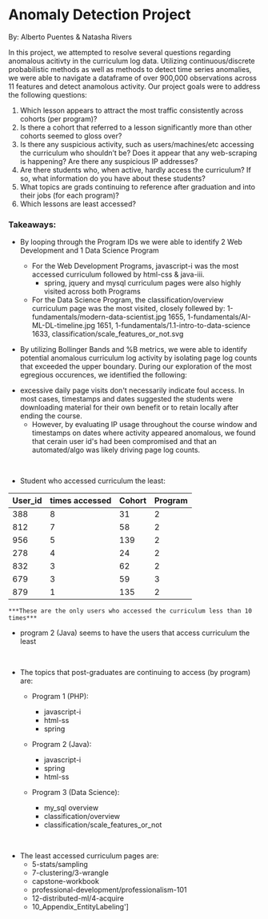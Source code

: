 # Anomaly Detection Project

By: Alberto Puentes & Natasha Rivers

In this project, we attempted to resolve several questions regarding anomalous acitivty in the curriculum log data.  Utilizing continuous/discrete probabilistic methods as well as methods to detect time series anomalies, we were able to navigate a dataframe of over 900,000 observations across 11 features and detect anamolous activity.   Our project goals were to address the following questions:

1. Which lesson appears to attract the most traffic consistently across cohorts (per program)?
2. Is there a cohort that referred to a lesson significantly more than other cohorts seemed to gloss over?
3. Is there any suspicious activity, such as users/machines/etc accessing the curriculum who shouldn’t be? Does it appear that any web-scraping is happening? Are there any suspicious IP addresses?
4. Are there students who, when active, hardly access the curriculum? If so, what information do you have about these students?
5. What topics are grads continuing to reference after graduation and into their jobs (for each program)?
6. Which lessons are least accessed?


### Takeaways:

- By looping through the Program IDs we were able to identify 2 Web Development and 1 Data Science Program
    * For the Web Development Programs, javascript-i was the most accessed curriculum followed by html-css & java-iii.
        * spring, jquery and mysql curriculum pages were also highly visited across both Programs
    * For the Data Science Program, the classification/overview curriculum page was the most visited, closely follewed by: 1-fundamentals/modern-data-scientist.jpg 1655, 1-fundamentals/AI-ML-DL-timeline.jpg 1651, 1-fundamentals/1.1-intro-to-data-science 1633, classification/scale_features_or_not.svg

- By utilizing Bollinger Bands and %B metrics, we were able to identify potential anomalous curriculum log activity by isolating page log counts that exceeded the upper boundary.  During our exploration of the most egregious occurences, we identified the following:

* excessive daily page visits don't necessarily indicate foul access.  In most cases, timestamps and dates suggested the students were downloading material for their own benefit or to retain locally after ending the course.  
    * However, by evaluating IP usage throughout the course window and timestamps on dates where activity appeared anomalous, we found that cerain user id's had been compromised and that an automated/algo was likely driving page log counts.  


<br>

- Student who accessed curriculum  the least:

| User_id      |   times accessed    |   Cohort      |  Program |
|--------------|---------------------|---------------|----------|
| 388          | 8                   |  31           | 2        | 
| 812          | 7                   |  58           | 2        | 
| 956          | 5                   |  139          | 2        | 
| 278          | 4                   |  24           | 2        | 
| 832          | 3                   |  62           | 2        | 
| 679          | 3                   |  59           | 3        | 
| 879          | 1                   |  135          | 2        | 


    
    ***These are the only users who accessed the curriculum less than 10 times***

- program 2 (Java) seems to have the users that access curriculum the least

<br>

- The topics that post-graduates are continuing to access (by program) are:
    - Program 1 (PHP):
        - javascript-i
        - html-ss
        - spring

    - Program 2 (Java):
        - javascript-i
        - spring
        - html-ss

    - Program 3 (Data Science):
        - my_sql overview
        - classification/overview
        - classification/scale_features_or_not

<br>

- The least accessed curriculum pages are:
    - 5-stats/sampling
    - 7-clustering/3-wrangle
    - capstone-workbook
    - professional-development/professionalism-101
    - 12-distributed-ml/4-acquire
    - 10_Appendix_EntityLabeling']